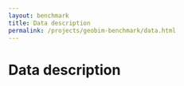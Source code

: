 ```yaml
---
layout: benchmark
title: Data description
permalink: /projects/geobim-benchmark/data.html
---
```


<h1>Data description</h1>

